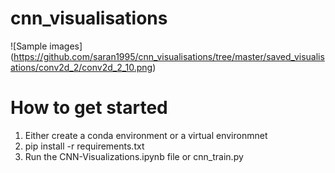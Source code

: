 # cnn_visualisations

![Sample images] (https://github.com/saran1995/cnn_visualisations/tree/master/saved_visualisations/conv2d_2/conv2d_2_10.png)

# How to get started

1) Either create a conda environment or a virtual environmnet
2) pip install -r requirements.txt
3) Run the CNN-Visualizations.ipynb file or cnn_train.py
